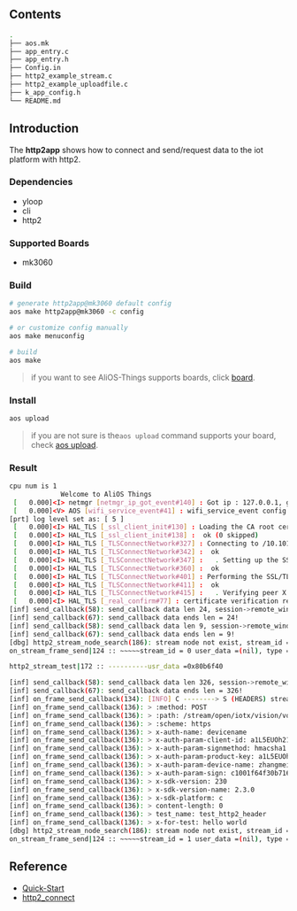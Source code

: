 ## Contents

```sh
.
├── aos.mk
├── app_entry.c
├── app_entry.h
├── Config.in
├── http2_example_stream.c
├── http2_example_uploadfile.c
├── k_app_config.h
└── README.md
```

## Introduction

The **http2app**  shows how to connect and send/request data to the iot platform with http2.

### Dependencies

* yloop
* cli
* http2

### Supported Boards

- mk3060

### Build

```sh
# generate http2app@mk3060 default config
aos make http2app@mk3060 -c config

# or customize config manually
aos make menuconfig

# build
aos make
```

> if you want to see AliOS-Things supports boards, click [board](../../../board).

### Install

```sh
aos upload
```

> if you are not sure is the`aos upload` command supports your board, check [aos upload](../../../build/site_scons/upload).

### Result

```sh
cpu num is 1
             Welcome to AliOS Things           
 [   0.000]<I> netmgr [netmgr_ip_got_event#140] : Got ip : 127.0.0.1, gw : 127.0.0.1, mask : 255.255.255.0
 [   0.000]<V> AOS [wifi_service_event#41] : wifi_service_event config.ssid cisco-15A7
[prt] log level set as: [ 5 ]
 [   0.000]<I> HAL_TLS [_ssl_client_init#130] : Loading the CA root certificate ...
 [   0.000]<I> HAL_TLS [_ssl_client_init#138] :  ok (0 skipped)
 [   0.000]<I> HAL_TLS [_TLSConnectNetwork#327] : Connecting to /10.101.12.205/9999...
 [   0.000]<I> HAL_TLS [_TLSConnectNetwork#342] :  ok
 [   0.000]<I> HAL_TLS [_TLSConnectNetwork#347] :   . Setting up the SSL/TLS structure...
 [   0.000]<I> HAL_TLS [_TLSConnectNetwork#360] :  ok
 [   0.000]<I> HAL_TLS [_TLSConnectNetwork#401] : Performing the SSL/TLS handshake...
 [   0.000]<I> HAL_TLS [_TLSConnectNetwork#411] :  ok
 [   0.000]<I> HAL_TLS [_TLSConnectNetwork#415] :   . Verifying peer X.509 certificate..
 [   0.000]<I> HAL_TLS [_real_confirm#77] : certificate verification result: 0x04
[inf] send_callback(58): send_callback data len 24, session->remote_window_size=16777215!
[inf] send_callback(67): send_callback data ends len = 24!
[inf] send_callback(58): send_callback data len 9, session->remote_window_size=16777215!
[inf] send_callback(67): send_callback data ends len = 9!
[dbg] http2_stream_node_search(186): stream node not exist, stream_id = 0
on_stream_frame_send|124 :: ~~~~~stream_id = 0 user_data =(nil), type = 4

http2_stream_test|172 :: ----------usr_data =0x80b6f40

[inf] send_callback(58): send_callback data len 326, session->remote_window_size=16777215!
[inf] send_callback(67): send_callback data ends len = 326!
[inf] on_frame_send_callback(134): [INFO] C --------> S (HEADERS) stream_id [1]
[inf] on_frame_send_callback(136): > :method: POST
[inf] on_frame_send_callback(136): > :path: /stream/open/iotx/vision/voice/intercom/live
[inf] on_frame_send_callback(136): > :scheme: https
[inf] on_frame_send_callback(136): > x-auth-name: devicename
[inf] on_frame_send_callback(136): > x-auth-param-client-id: a1L5EUOh21s.zhangmei_test01
[inf] on_frame_send_callback(136): > x-auth-param-signmethod: hmacsha1
[inf] on_frame_send_callback(136): > x-auth-param-product-key: a1L5EUOh21s
[inf] on_frame_send_callback(136): > x-auth-param-device-name: zhangmei_test01
[inf] on_frame_send_callback(136): > x-auth-param-sign: c1001f64f30b716073a2b57b0b063c0f69f34da7
[inf] on_frame_send_callback(136): > x-sdk-version: 230
[inf] on_frame_send_callback(136): > x-sdk-version-name: 2.3.0
[inf] on_frame_send_callback(136): > x-sdk-platform: c
[inf] on_frame_send_callback(136): > content-length: 0
[inf] on_frame_send_callback(136): > test_name: test_http2_header
[inf] on_frame_send_callback(136): > x-for-test: hello world
[dbg] http2_stream_node_search(186): stream node not exist, stream_id = 1
on_stream_frame_send|124 :: ~~~~~stream_id = 1 user_data =(nil), type = 1

```

## Reference

* [Quick-Start](https://github.com/alibaba/AliOS-Things/wiki/Quick-Start)
* [http2_connect](https://code.aliyun.com/edward.yangx/public-docs/wikis/user-guide/linkkit/Prog_Guide/H2_Stream)
